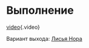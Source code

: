 <!-- TITLE: Тюрьма -->
# Выполнение
[video](/uploads/Prison.mp4){.video}

Вариант выхода: [Лисья Нора](FoxyBurrow)